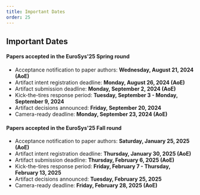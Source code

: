```yaml
---
title: Important Dates
order: 25
---
```



## Important Dates

#### Papers accepted in the EuroSys'25 Spring round
- Acceptance notification to paper authors: **Wednesday, August 21, 2024 (AoE)**
- Artifact intent registration deadline: **Monday, August 26, 2024 (AoE)**
- Artifact submission deadline: **Monday, September 2, 2024 (AoE)**
- Kick-the-tires response period: **Tuesday, September 3  - Monday, September 9, 2024**
- Artifact decisions announced: **Friday, September 20, 2024**
- Camera-ready deadline: **Monday, September 23, 2024 (AoE)**

#### Papers accepted in the EuroSys'25 Fall round
- Acceptance notification to paper authors: **Saturday, January 25, 2025 (AoE)**
- Artifact intent registration deadline: **Thursday, January 30, 2025 (AoE)**
- Artifact submission deadline: **Thursday, February 6, 2025 (AoE)**
- Kick-the-tires response period: **Friday, February 7  - Thursday, February 13, 2025**
- Artifact decisions announced: **Tuesday, February 25, 2025**
- Camera-ready deadline: **Friday, February 28, 2025 (AoE)**
